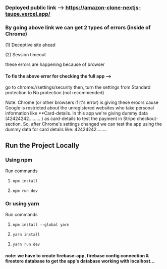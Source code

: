 ### Deployed public link --> https://amazon-clone-nextjs-taupe.vercel.app/

### By going above link we can get 2 types of errors (inside of Chrome)

(1) Deceptive site ahead

(2) Session timeout

these errors are happening because of browser

#### To fix the above error for checking the full app --> 
go to chrome://settings/security
then, turn the settings from Standard protection to No protection (not recommended)

Note: Chrome (or other browsers if it's error) is giving these eroors cause Google is restricted about the unregistered websites who take personal information like **Card-details.
In this app we're giving dummy data (42424242......... ) as card-details to test the payment in Stripe checkout-section. So, after Chrome's settings changed we can test the app using the dummy data for card details like: 42424242........


## Run the Project Locally



### Using npm

Run commands

1) ```npm install```


2) ```npm run dev```


### Or using yarn

Run commands 

1) ```npm install --global yarn```

2) ```yarn install```

3) ```yarn run dev```


#### note: we have to create firebase-app, firebase config connection & firestore database to get the app's database working with localhost...

